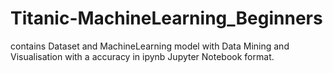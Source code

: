 # Titanic-MachineLearning_Beginners
contains Dataset and  MachineLearning model with Data Mining and Visualisation with a accuracy in ipynb Jupyter Notebook format.
